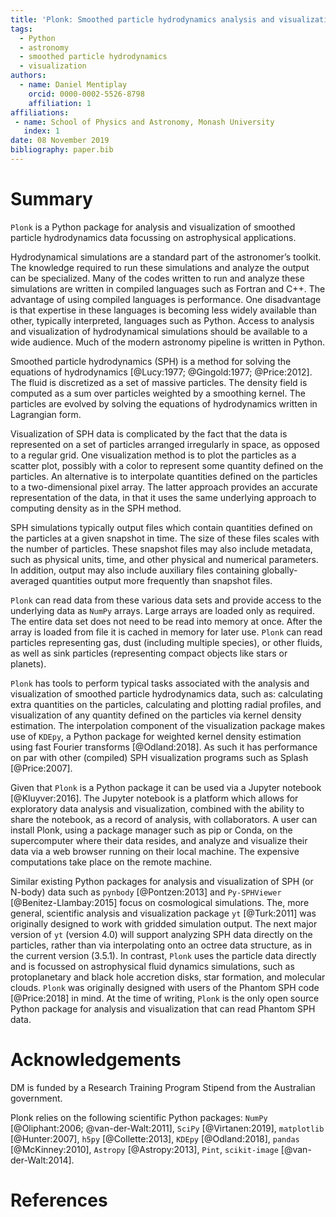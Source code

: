 ```yaml
---
title: 'Plonk: Smoothed particle hydrodynamics analysis and visualization with Python'
tags:
  - Python
  - astronomy
  - smoothed particle hydrodynamics
  - visualization
authors:
  - name: Daniel Mentiplay
    orcid: 0000-0002-5526-8798
    affiliation: 1
affiliations:
 - name: School of Physics and Astronomy, Monash University
   index: 1
date: 08 November 2019
bibliography: paper.bib
---
```


# Summary

``Plonk`` is a Python package for analysis and visualization of smoothed particle hydrodynamics data focussing on astrophysical applications.

Hydrodynamical simulations are a standard part of the astronomer’s toolkit. The knowledge required to run these simulations and analyze the output can be specialized. Many of the codes written to run and analyze these simulations are written in compiled languages such as Fortran and C++. The advantage of using compiled languages is performance. One disadvantage is that expertise in these languages is becoming less widely available than other, typically interpreted, languages such as Python. Access to analysis and visualization of hydrodynamical simulations should be available to a wide audience. Much of the modern astronomy pipeline is written in Python.

Smoothed particle hydrodynamics (SPH) is a method for solving the equations of hydrodynamics [@Lucy:1977; @Gingold:1977; @Price:2012]. The fluid is discretized as a set of massive particles. The density field is computed as a sum over particles weighted by a smoothing kernel. The particles are evolved by solving the equations of hydrodynamics written in Lagrangian form.

Visualization of SPH data is complicated by the fact that the data is represented on a set of particles arranged irregularly in space, as opposed to a regular grid. One visualization method is to plot the particles as a scatter plot, possibly with a color to represent some quantity defined on the particles. An alternative is to interpolate quantities defined on the particles to a two-dimensional pixel array. The latter approach provides an accurate representation of the data, in that it uses the same underlying approach to computing density as in the SPH method.

SPH simulations typically output files which contain quantities defined on the particles at a given snapshot in time. The size of these files scales with the number of particles. These snapshot files may also include metadata, such as physical units, time, and other physical and numerical parameters. In addition, output may also include auxiliary files containing globally-averaged quantities output more frequently than snapshot files.

``Plonk`` can read data from these various data sets and provide access to the underlying data as ``NumPy`` arrays. Large arrays are loaded only as required. The entire data set does not need to be read into memory at once. After the array is loaded from file it is cached in memory for later use. ``Plonk`` can read particles representing gas, dust (including multiple species), or other fluids, as well as sink particles (representing compact objects like stars or planets).

``Plonk`` has tools to perform typical tasks associated with the analysis and visualization of smoothed particle hydrodynamics data, such as: calculating extra quantities on the particles, calculating and plotting radial profiles, and visualization of any quantity defined on the particles via kernel density estimation. The interpolation component of the visualization package makes use of ``KDEpy``, a Python package for weighted kernel density estimation using fast Fourier transforms [@Odland:2018]. As such it has performance on par with other (compiled) SPH visualization programs such as Splash [@Price:2007].

Given that ``Plonk`` is a Python package it can be used via a Jupyter notebook [@Kluyver:2016]. The Jupyter notebook is a platform which allows for exploratory data analysis and visualization, combined with the ability to share the notebook, as a record of analysis, with collaborators. A user can install Plonk, using a package manager such as pip or Conda, on the supercomputer where their data resides, and analyze and visualize their data via a web browser running on their local machine. The expensive computations take place on the remote machine.

Similar existing Python packages for analysis and visualization of SPH (or N-body) data such as ``pynbody`` [@Pontzen:2013] and ``Py-SPHViewer`` [@Benitez-Llambay:2015] focus on cosmological simulations. The, more general, scientific analysis and visualization package ``yt`` [@Turk:2011] was originally designed to work with gridded simulation output. The next major version of ``yt`` (version 4.0) will support analyzing SPH data directly on the particles, rather than via interpolating onto an octree data structure, as in the current version (3.5.1). In contrast, ``Plonk`` uses the particle data directly and is focussed on astrophysical fluid dynamics simulations, such as protoplanetary and black hole accretion disks, star formation, and molecular clouds. ``Plonk`` was originally designed with users of the Phantom SPH code [@Price:2018] in mind. At the time of writing, ``Plonk`` is the only open source Python package for analysis and visualization that can read Phantom SPH data.

# Acknowledgements

DM is funded by a Research Training Program Stipend from the Australian government.

Plonk relies on the following scientific Python packages: ``NumPy`` [@Oliphant:2006; @van-der-Walt:2011], ``SciPy`` [@Virtanen:2019], ``matplotlib`` [@Hunter:2007], ``h5py`` [@Collette:2013], ``KDEpy`` [@Odland:2018], ``pandas`` [@McKinney:2010], ``Astropy`` [@Astropy:2013], ``Pint``, ``scikit-image`` [@van-der-Walt:2014].

# References
